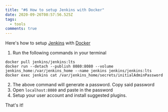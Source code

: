 ```yaml
---
title: "#6 How to setup Jenkins with Docker"
date: 2020-09-26T08:57:56.525Z
tags:
  - tools
comments: true
---
```

Here's how to setup [Jenkins][1] with [Docker][2]

1. Run the following commands in your terminal
```
docker pull jenkins/jenkins:lts
docker run --detach --publish 8080:8080 --volume
jenkins_home:/var/jenkins_home --name jenkins jenkins/jenkins:lts
docker exec jenkins cat /var/jenkins_home/secrets/initialAdminPassword
```
2. The above command will generate a password. Copy said password
3. Open `localhost:8080` and paste in the password
4. Setup your user account and install suggested plugins.

That's it!

[1]: https://www.jenkins.io/
[2]: https://www.docker.com/
